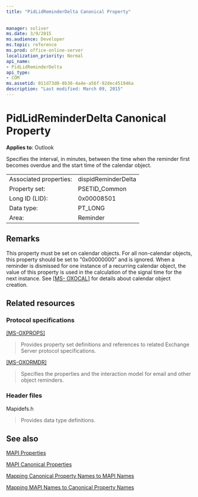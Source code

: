 ```yaml
---
title: "PidLidReminderDelta Canonical Property"
 
 
manager: soliver
ms.date: 3/9/2015
ms.audience: Developer
ms.topic: reference
ms.prod: office-online-server
localization_priority: Normal
api_name:
- PidLidReminderDelta
api_type:
- COM
ms.assetid: 011d73d0-8b38-4a4e-a56f-92dec451946a
description: "Last modified: March 09, 2015"
---
```


# PidLidReminderDelta Canonical Property

  
  
**Applies to**: Outlook 
  
Specifies the interval, in minutes, between the time when the reminder first becomes overdue and the start time of the calendar object.
  
|||
|:-----|:-----|
|Associated properties:  <br/> |dispidReminderDelta  <br/> |
|Property set:  <br/> |PSETID_Common  <br/> |
|Long ID (LID):  <br/> |0x00008501  <br/> |
|Data type:  <br/> |PT_LONG  <br/> |
|Area:  <br/> |Reminder  <br/> |
   
## Remarks

This property must be set on calendar objects. For all non-calendar objects, this property should be set to "0x00000000" and is ignored. When a reminder is dismissed for one instance of a recurring calendar object, the value of this property is used in the calculation of the signal time for the next instance. See [[MS- OXOCAL]](http://msdn.microsoft.com/library/09861fde-c8e4-4028-9346-e7c214cfdba1%28Office.15%29.aspx) for details about calendar object creation. 
  
## Related resources

### Protocol specifications

[[MS-OXPROPS]](http://msdn.microsoft.com/library/f6ab1613-aefe-447d-a49c-18217230b148%28Office.15%29.aspx)
  
> Provides property set definitions and references to related Exchange Server protocol specifications.
    
[[MS-OXORMDR]](http://msdn.microsoft.com/library/5454ebcc-e5d1-4da8-a598-d393b101caab%28Office.15%29.aspx)
  
> Specifies the properties and the interaction model for email and other object reminders.
    
### Header files

Mapidefs.h
  
> Provides data type definitions.
    
## See also



[MAPI Properties](mapi-properties.md)
  
[MAPI Canonical Properties](mapi-canonical-properties.md)
  
[Mapping Canonical Property Names to MAPI Names](mapping-canonical-property-names-to-mapi-names.md)
  
[Mapping MAPI Names to Canonical Property Names](mapping-mapi-names-to-canonical-property-names.md)


